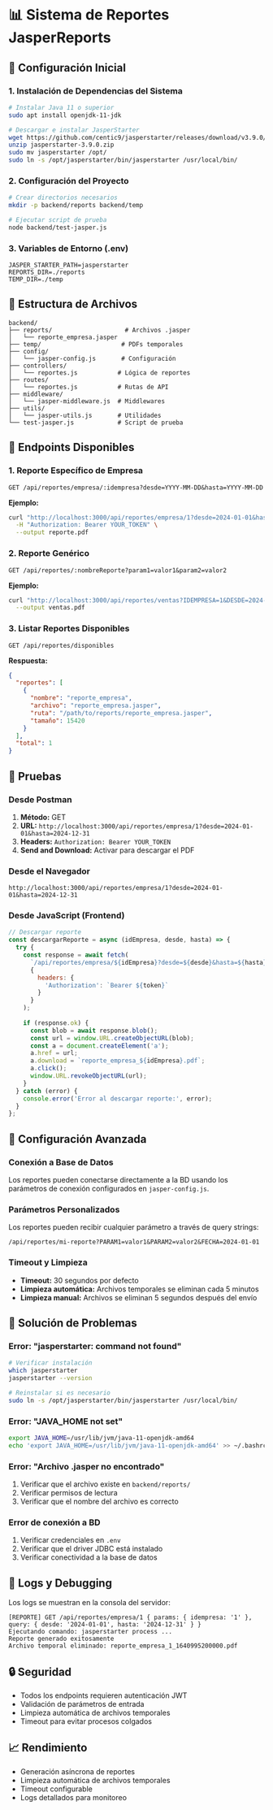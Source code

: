 # 📊 Sistema de Reportes JasperReports

## 🚀 Configuración Inicial

### 1. Instalación de Dependencias del Sistema
```bash
# Instalar Java 11 o superior
sudo apt install openjdk-11-jdk

# Descargar e instalar JasperStarter
wget https://github.com/centic9/jasperstarter/releases/download/v3.9.0/jasperstarter-3.9.0.zip
unzip jasperstarter-3.9.0.zip
sudo mv jasperstarter /opt/
sudo ln -s /opt/jasperstarter/bin/jasperstarter /usr/local/bin/
```

### 2. Configuración del Proyecto
```bash
# Crear directorios necesarios
mkdir -p backend/reports backend/temp

# Ejecutar script de prueba
node backend/test-jasper.js
```

### 3. Variables de Entorno (.env)
```env
JASPER_STARTER_PATH=jasperstarter
REPORTS_DIR=./reports
TEMP_DIR=./temp
```

## 📁 Estructura de Archivos

```
backend/
├── reports/                    # Archivos .jasper
│   └── reporte_empresa.jasper
├── temp/                      # PDFs temporales
├── config/
│   └── jasper-config.js       # Configuración
├── controllers/
│   └── reportes.js           # Lógica de reportes
├── routes/
│   └── reportes.js           # Rutas de API
├── middleware/
│   └── jasper-middleware.js  # Middlewares
├── utils/
│   └── jasper-utils.js       # Utilidades
└── test-jasper.js            # Script de prueba
```

## 🔗 Endpoints Disponibles

### 1. Reporte Específico de Empresa
```
GET /api/reportes/empresa/:idempresa?desde=YYYY-MM-DD&hasta=YYYY-MM-DD
```

**Ejemplo:**
```bash
curl "http://localhost:3000/api/reportes/empresa/1?desde=2024-01-01&hasta=2024-12-31" \
  -H "Authorization: Bearer YOUR_TOKEN" \
  --output reporte.pdf
```

### 2. Reporte Genérico
```
GET /api/reportes/:nombreReporte?param1=valor1&param2=valor2
```

**Ejemplo:**
```bash
curl "http://localhost:3000/api/reportes/ventas?IDEMPRESA=1&DESDE=2024-01-01" \
  --output ventas.pdf
```

### 3. Listar Reportes Disponibles
```
GET /api/reportes/disponibles
```

**Respuesta:**
```json
{
  "reportes": [
    {
      "nombre": "reporte_empresa",
      "archivo": "reporte_empresa.jasper",
      "ruta": "/path/to/reports/reporte_empresa.jasper",
      "tamaño": 15420
    }
  ],
  "total": 1
}
```

## 🧪 Pruebas

### Desde Postman
1. **Método:** GET
2. **URL:** `http://localhost:3000/api/reportes/empresa/1?desde=2024-01-01&hasta=2024-12-31`
3. **Headers:** `Authorization: Bearer YOUR_TOKEN`
4. **Send and Download:** Activar para descargar el PDF

### Desde el Navegador
```
http://localhost:3000/api/reportes/empresa/1?desde=2024-01-01&hasta=2024-12-31
```

### Desde JavaScript (Frontend)
```javascript
// Descargar reporte
const descargarReporte = async (idEmpresa, desde, hasta) => {
  try {
    const response = await fetch(
      `/api/reportes/empresa/${idEmpresa}?desde=${desde}&hasta=${hasta}`,
      {
        headers: {
          'Authorization': `Bearer ${token}`
        }
      }
    );
    
    if (response.ok) {
      const blob = await response.blob();
      const url = window.URL.createObjectURL(blob);
      const a = document.createElement('a');
      a.href = url;
      a.download = `reporte_empresa_${idEmpresa}.pdf`;
      a.click();
      window.URL.revokeObjectURL(url);
    }
  } catch (error) {
    console.error('Error al descargar reporte:', error);
  }
};
```

## 🔧 Configuración Avanzada

### Conexión a Base de Datos
Los reportes pueden conectarse directamente a la BD usando los parámetros de conexión configurados en `jasper-config.js`.

### Parámetros Personalizados
Los reportes pueden recibir cualquier parámetro a través de query strings:
```
/api/reportes/mi-reporte?PARAM1=valor1&PARAM2=valor2&FECHA=2024-01-01
```

### Timeout y Limpieza
- **Timeout:** 30 segundos por defecto
- **Limpieza automática:** Archivos temporales se eliminan cada 5 minutos
- **Limpieza manual:** Archivos se eliminan 5 segundos después del envío

## 🐛 Solución de Problemas

### Error: "jasperstarter: command not found"
```bash
# Verificar instalación
which jasperstarter
jasperstarter --version

# Reinstalar si es necesario
sudo ln -s /opt/jasperstarter/bin/jasperstarter /usr/local/bin/
```

### Error: "JAVA_HOME not set"
```bash
export JAVA_HOME=/usr/lib/jvm/java-11-openjdk-amd64
echo 'export JAVA_HOME=/usr/lib/jvm/java-11-openjdk-amd64' >> ~/.bashrc
```

### Error: "Archivo .jasper no encontrado"
1. Verificar que el archivo existe en `backend/reports/`
2. Verificar permisos de lectura
3. Verificar que el nombre del archivo es correcto

### Error de conexión a BD
1. Verificar credenciales en `.env`
2. Verificar que el driver JDBC está instalado
3. Verificar conectividad a la base de datos

## 📝 Logs y Debugging

Los logs se muestran en la consola del servidor:
```
[REPORTE] GET /api/reportes/empresa/1 { params: { idempresa: '1' }, query: { desde: '2024-01-01', hasta: '2024-12-31' } }
Ejecutando comando: jasperstarter process ...
Reporte generado exitosamente
Archivo temporal eliminado: reporte_empresa_1_1640995200000.pdf
```

## 🔒 Seguridad

- Todos los endpoints requieren autenticación JWT
- Validación de parámetros de entrada
- Limpieza automática de archivos temporales
- Timeout para evitar procesos colgados

## 📈 Rendimiento

- Generación asíncrona de reportes
- Limpieza automática de archivos temporales
- Timeout configurable
- Logs detallados para monitoreo